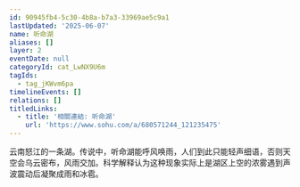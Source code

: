 ```yaml
---
id: 90945fb4-5c30-4b8a-b7a3-33969ae5c9a1
lastUpdated: '2025-06-07'
name: 听命湖
aliases: []
layer: 2
eventDate: null
categoryId: cat_LwNX9U6m
tagIds:
  - tag_jKWvm6pa
timelineEvents: []
relations: []
titledLinks:
  - title: '相關連結: 听命湖'
    url: 'https://www.sohu.com/a/680571244_121235475'
---
```

云南怒江的一条湖。传说中，听命湖能呼风唤雨，人们到此只能轻声细语，否则天空会乌云密布，风雨交加。科学解释认为这种现象实际上是湖区上空的浓雾遇到声波震动后凝聚成雨和冰雹。
